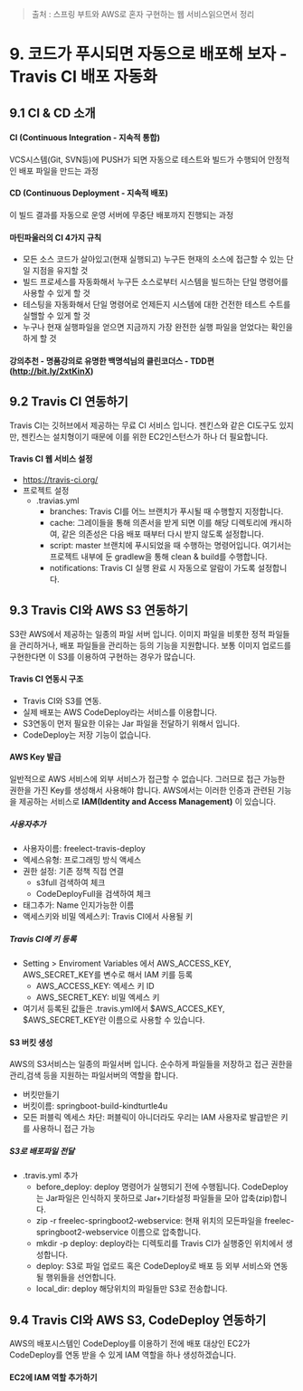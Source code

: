 > 출처 :  스프링 부트와 AWS로 혼자 구현하는 웹 서비스읽으면서 정리

# 9. 코드가 푸시되면 자동으로 배포해 보자 - Travis CI 배포 자동화
## 9.1 CI & CD 소개
#### CI (Continuous Integration - 지속적 통합)
VCS시스템(Git, SVN등)에 PUSH가 되면 자동으로 테스트와 빌드가 수행되어 안정적인 배포 파일을 만드는 과정

#### CD (Continuous Deployment - 지속적 배포)
이 빌드 결과를 자동으로 운영 서버에 무중단 배포까지 진행되는 과정

#### 마틴파울러의 CI 4가지 규칙
- 모든 소스 코드가 살아있고(현재 실행되고) 누구든 현재의 소스에 접근할 수 있는 단일 지점을 유지할 것
- 빌드 프로세스를 자동화해서 누구든 소스로부터 시스템을 빌드하는 단일 명령어를 사용할 수 있게 할 것
- 테스팅을 자동화해서 단일 명령어로 언제든지 시스템에 대한 건전한 테스트 수트를 실핼할 수 있게 할 것
- 누구나 현재 실행파일을 얻으면 지금까지 가장 완전한 실행 파일을 얻었다는 확인을 하게 할 것

#### 강의추천 - 명품강의로 유명한 백명석님의 클린코더스 - TDD편 (http://bit.ly/2xtKinX)


## 9.2 Travis CI 연동하기
Travis CI는 깃허브에서 제공하는 무료 CI 서비스 입니다. 
젠킨스와 같은 CI도구도 있지만, 젠킨스는 설치형이기 때문에 이를 위한 EC2인스턴스가 하나 더 필요합니다.

#### Travis CI 웹 서비스 설정
- https://travis-ci.org/
- 프로젝트 설정
    * .travias.yml
        + branches: Travis CI를 어느 브랜치가 푸시될 때 수행할지 지정합니다.
        + cache: 그레이들을 통해 의존서을 받게 되면 이를 해당 디렉토리에 캐시하여, 
          같은 의존성은 다음 배포 때부터 다시 받지 않도록 설정합니다.
        + script: master 브랜치에 푸시되었을 때 수행하는 명령어입니다. 여기서는 프로젝트 내부에 둔 gradlew을 통해 clean & build를 수행합니다.
        + notifications: Travis CI 실행 완료 시 자동으로 알람이 가도록 설정합니다.
    
## 9.3 Travis CI와 AWS S3 연동하기
S3란 AWS에서 제공하는 일종의 파일 서버 입니다. 이미지 파일을 비롯한 정적 파일들을 관리하거나, 
배포 파일들을 관리하는 등의 기능을 지원합니다. 보통 이미지 업로드를 구현한다면 이 S3를 이용하여 구현하는 경우가 많습니다.

#### Travis CI 연동시 구조
- Travis CI와 S3를 연동. 
- 실제 배포는 AWS CodeDeploy라는 서비스를 이용합니다. 
- S3연동이 먼저 필요한 이유는 Jar 파일을 전달하기 위해서 입니다.
- CodeDeploy는 저장 기능이 없습니다.

#### AWS Key 발급
일반적으로 AWS 서비스에 외부 서비스가 접근할 수 없습니다. 그러므로 접근 가능한 권한을 가진 Key를 생성해서 사용해야 합니다.
AWS에서는 이러한 인증과 관련된 기능을 제공하는 서비스로 **IAM(Identity and Access Management)** 이 있습니다.

##### 사용자추가
- 사용자이름: freelect-travis-deploy
- 엑세스유형: 프로그래밍 방식 액세스
- 권한 설정: 기존 정책 직접 연결
    * s3full 검색하여 체크
    * CodeDeployFull을 검색하여 체크
- 태그추가: Name 인지가능한 이름
- 액세스키와 비밀 엑세스키: Travis CI에서 사용될 키

##### Travis CI에 키 등록
- Setting > Enviroment Variables 에서 AWS_ACCESS_KEY, AWS_SECRET_KEY를 변수로 해서 IAM 키를 등록
    * AWS_ACCESS_KEY: 엑세스 키 ID
    * AWS_SECRET_KEY: 비밀 엑세스 키
- 여기서 등록된 값들은 .travis.yml에서 $AWS_ACCES_KEY, $AWS_SECRET_KEY란 이름으로 사용할 수 있습니다.

#### S3 버킷 생성
AWS의 S3서비스는 일종의 파일서버 입니다. 
순수하게 파일들을 저장하고 접근 권한을 관리,검색 등을 지원하는 파일서버의 역할을 합니다.

- 버킷만들기
- 버킷이름: springboot-build-kindturtle4u
- 모든 퍼블릭 엑세스 차단: 퍼블릭이 아니더라도 우리는 IAM 사용자로 발급받은 키를 사용하니 접근 가능

##### S3로 배포파일 전달
- .travis.yml 추가
    * before_deploy: deploy 명령어가 실행되기 전에 수행됩니다. CodeDeploy는 Jar파일은 인식하지 못하므로 Jar+기타설정 파일들을 모아 압축(zip)합니다.
    * zip -r freelec-springboot2-webservice: 현재 위치의 모든파일을 freelec-springboot2-webservice 이름으로 압축합니다.
    * mkdir -p deploy: deploy라는 디렉토리를 Travis CI가 실행중인 위치에서 생성합니다.
    * deploy: S3로 파일 업로드 혹은 CodeDeploy로 배포 등 외부 서비스와 연동될 행위들을 선언합니다.
    * local_dir: deploy 해당위치의 파일들만 S3로 전송합니다.

## 9.4 Travis CI와 AWS S3, CodeDeploy 연동하기
AWS의 배포시스템인 CodeDeploy를 이용하기 전에 
배포 대상인 EC2가 CodeDeploy를 연동 받을 수 있게 IAM 역할을 하나 생성하겠습니다.

#### EC2에 IAM 역할 추가하기


